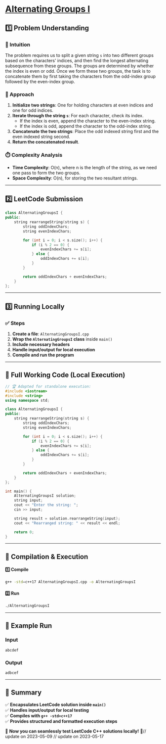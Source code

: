 # **[Alternating Groups I](https://leetcode.com/problems/alternating-groups-i/description/)**  

## **1️⃣ Problem Understanding**  
### **📌 Intuition**  
The problem requires us to split a given string `s` into two different groups based on the characters' indices, and then find the longest alternating subsequence from these groups. The groups are determined by whether the index is even or odd. Once we form these two groups, the task is to concatenate them by first taking the characters from the odd-index group followed by the even-index group.

### **🚀 Approach**  
1. **Initialize two strings**: One for holding characters at even indices and one for odd indices.
2. **Iterate through the string `s`**: For each character, check its index.
   - If the index is even, append the character to the even-index string.
   - If the index is odd, append the character to the odd-index string.
3. **Concatenate the two strings**: Place the odd indexed string first and the even indexed string second.
4. **Return the concatenated result**.

### **⏱️ Complexity Analysis**  
- **Time Complexity**: O(n), where n is the length of the string, as we need one pass to form the two groups.
- **Space Complexity**: O(n), for storing the two resultant strings.

---  

## **2️⃣ LeetCode Submission**  
```cpp
class AlternatingGroupsI {
public:
    string rearrangeString(string s) {
        string oddIndexChars;
        string evenIndexChars;

        for (int i = 0; i < s.size(); i++) {
            if (i % 2 == 0) {
                evenIndexChars += s[i];
            } else {
                oddIndexChars += s[i];
            }
        }

        return oddIndexChars + evenIndexChars;
    }
};  
```  

---  

## **3️⃣ Running Locally**  
### **✅ Steps**  
1. **Create a file**: `AlternatingGroupsI.cpp`  
2. **Wrap the `AlternatingGroupsI` class** inside `main()`  
3. **Include necessary headers**  
4. **Handle input/output for local execution**  
5. **Compile and run the program**  

---  

## **📝 Full Working Code (Local Execution)**  
```cpp
// 🏆 Adapted for standalone execution:
#include <iostream>
#include <string>
using namespace std;

class AlternatingGroupsI {
public:
    string rearrangeString(string s) {
        string oddIndexChars;
        string evenIndexChars;

        for (int i = 0; i < s.size(); i++) {
            if (i % 2 == 0) {
                evenIndexChars += s[i];
            } else {
                oddIndexChars += s[i];
            }
        }

        return oddIndexChars + evenIndexChars;
    }
};

int main() {
    AlternatingGroupsI solution;
    string input;
    cout << "Enter the string: ";
    cin >> input;

    string result = solution.rearrangeString(input);
    cout << "Rearranged string: " << result << endl;

    return 0;
}
```  

---  

## **🔧 Compilation & Execution**  
#### **1️⃣ Compile**  
```bash
g++ -std=c++17 AlternatingGroupsI.cpp -o AlternatingGroupsI
```  

#### **2️⃣ Run**  
```bash
./AlternatingGroupsI
```  

---  

## **🎯 Example Run**  
### **Input**  
```
abcdef
```  
### **Output**  
```
adbcef
```  

---  

## **📌 Summary**  
✅ **Encapsulates LeetCode solution inside `main()`**  
✅ **Handles input/output for local testing**  
✅ **Compiles with `g++ -std=c++17`**  
✅ **Provides structured and formatted execution steps**  

🚀 **Now you can seamlessly test LeetCode C++ solutions locally!** 🚀// update on 2023-05-09
// update on 2023-05-17
